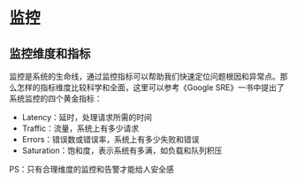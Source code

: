 # 监控

## 监控维度和指标

监控是系统的生命线，通过监控指标可以帮助我们快速定位问题根因和异常点。那么怎样的指标维度比较科学和全面，这里可以参考《Google SRE》一书中提出了系统监控的四个黄金指标：

- Latency：延时，处理请求所需的时间
- Traffic：流量，系统上有多少请求
- Errors：错误数或错误率，系统上有多少失败和错误
- Saturation：饱和度，表示系统有多满，如负载和队列积压

PS：只有合理维度的监控和告警才能给人安全感


